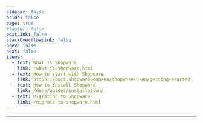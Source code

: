 ```yaml
---
sidebar: false
aside: false
page: true
#footer: false
editLink: false
stackOverflowLink: false
prev: false
next: false
items:
  - text: What is Shopware
    link: /what-is-shopware.html
  - text: How to start with Shopware
    link: https://docs.shopware.com/en/shopware-6-en/getting-started
  - text: How to install Shopware
    link: /docs/guides/installation/
  - text: Migrating to Shopware
    link: /migrate-to-shopware.html
---
```


<script setup>
import SwagHero from "./components/SwagHero.vue";
import SwagGetToKnow from "./components/SwagGetToKnow.vue";
import SwagStartBuilding from "./components/SwagStartBuilding.vue";
import SwagExtendShopware from "./components/SwagExtendShopware.vue";
import SwagContribute from "./components/SwagContribute.vue";
import SwagChangelogWrapper from "./components/SwagChangelogWrapper.vue";
import SwagNewsletter from "./components/SwagNewsletter.vue";

import SwagBtn from "./components/SwagBtn.vue";
</script>

<!-- HERO -->
<SwagHero class="py-24">
      <template #label>Shopware for developers</template>
      <template #title>Open commerce platform, made easy.</template>
      <template #content><p>Shopware is the leading open commerce platform powered by Symfony and Vue that drives thousands of exeptional online stores and supported by a huge worldwide community of developers, agencies and merchants. Our software is developed for the people who use it.</p></template>
      <template #links>
        <SwagBtn href="#GetToKnow" class="--primary --sm" icon="long-arrow-right" icon-at="end">Get started</SwagBtn>
        <SwagBtn href="#Changelog" class="--primary --subtle --with-border --sm --transparent">See what's new</SwagBtn>
      </template>
      <template #image><img src="/home/developers.svg" /></template>
</SwagHero>

<!-- GET TO KNOW SHOPWARE -->
<SwagGetToKnow id="GetToKnow" class="my-20" />

<!-- START BUILDING -->
<SwagStartBuilding class="my-20" />

<hr class="my-20" />

<!-- EXTEND SHOPWARE -->
<SwagExtendShopware id="Extend" class="my-20" />

<!-- CONTRIBUTE TO SHOPWARE -->
<SwagContribute class="my-20" />

<!-- CHANGELOG --->
<SwagChangelogWrapper id="Changelog" class="my-20" />

<!-- NEWSLETTER -->
<SwagNewsletter />